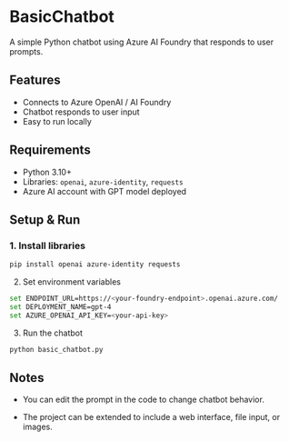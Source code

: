 # BasicChatbot

A simple Python chatbot using Azure AI Foundry that responds to user prompts.

## Features
- Connects to Azure OpenAI / AI Foundry
- Chatbot responds to user input
- Easy to run locally

## Requirements
- Python 3.10+
- Libraries: `openai`, `azure-identity`, `requests`
- Azure AI account with GPT model deployed

## Setup & Run

### 1. Install libraries
```bash
pip install openai azure-identity requests
```

2. Set environment variables
```bash
set ENDPOINT_URL=https://<your-foundry-endpoint>.openai.azure.com/
set DEPLOYMENT_NAME=gpt-4
set AZURE_OPENAI_API_KEY=<your-api-key>
```

3. Run the chatbot
```bash
python basic_chatbot.py
```

## Notes

- You can edit the prompt in the code to change chatbot behavior.

- The project can be extended to include a web interface, file input, or images.
